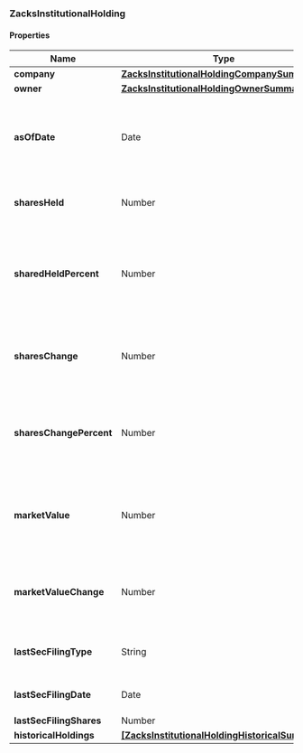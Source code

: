 
[//]: # (CLASS:ZacksInstitutionalHolding)

[//]: # (KIND:object)

### ZacksInstitutionalHolding

#### Properties

[//]: # (START_DEFINITION)

Name | Type | Description
------------ | ------------- | -------------
**company** | [**ZacksInstitutionalHoldingCompanySummary**](ZacksInstitutionalHoldingCompanySummary.md) |  &nbsp;
**owner** | [**ZacksInstitutionalHoldingOwnerSummary**](ZacksInstitutionalHoldingOwnerSummary.md) |  &nbsp;
**asOfDate** | Date | Quarter end date listed in the most recent 13F report filed by the institution &nbsp;
**sharesHeld** | Number | Number of shares of the stock listed &nbsp;
**sharedHeldPercent** | Number | Percent of shares outstanding held of the stock by the institution listed &nbsp;
**sharesChange** | Number | Change in shares of the stock held by the institution listed &nbsp;
**sharesChangePercent** | Number | Percentage change in shares of the stock held by the institution listed &nbsp;
**marketValue** | Number | Market value of shares outstanding held of the stock listed &nbsp;
**marketValueChange** | Number | Change in market value shares of the stock listed &nbsp;
**lastSecFilingType** | String | The report type of the latest SEC filing &nbsp;
**lastSecFilingDate** | Date | The date of the latest SEC filing &nbsp;
**lastSecFilingShares** | Number | The &nbsp;
**historicalHoldings** | [**[ZacksInstitutionalHoldingHistoricalSummary]**](ZacksInstitutionalHoldingHistoricalSummary.md) |  &nbsp;

[//]: # (END_DEFINITION)


[//]: # (CONTAINED_CLASS:ZacksInstitutionalHoldingCompanySummary)


[//]: # (CONTAINED_CLASS:ZacksInstitutionalHoldingOwnerSummary)


[//]: # (CONTAINED_CLASS:ZacksInstitutionalHoldingHistoricalSummary)





